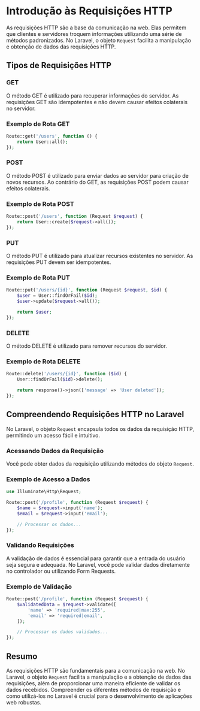 # Introdução às Requisições HTTP

As requisições HTTP são a base da comunicação na web. Elas permitem que clientes e servidores troquem informações utilizando uma série de métodos padronizados. No Laravel, o objeto `Request` facilita a manipulação e obtenção de dados das requisições HTTP.

## Tipos de Requisições HTTP

### GET

O método GET é utilizado para recuperar informações do servidor. As requisições GET são idempotentes e não devem causar efeitos colaterais no servidor.

### Exemplo de Rota GET

```php
Route::get('/users', function () {
    return User::all();
});
```

### POST

O método POST é utilizado para enviar dados ao servidor para criação de novos recursos. Ao contrário do GET, as requisições POST podem causar efeitos colaterais.

### Exemplo de Rota POST

```php
Route::post('/users', function (Request $request) {
    return User::create($request->all());
});
```

### PUT

O método PUT é utilizado para atualizar recursos existentes no servidor. As requisições PUT devem ser idempotentes.

### Exemplo de Rota PUT

```php
Route::put('/users/{id}', function (Request $request, $id) {
    $user = User::findOrFail($id);
    $user->update($request->all());

    return $user;
});
```

### DELETE

O método DELETE é utilizado para remover recursos do servidor.

### Exemplo de Rota DELETE

```php
Route::delete('/users/{id}', function ($id) {
    User::findOrFail($id)->delete();

    return response()->json(['message' => 'User deleted']);
});
```

## Compreendendo Requisições HTTP no Laravel

No Laravel, o objeto `Request` encapsula todos os dados da requisição HTTP, permitindo um acesso fácil e intuitivo.

### Acessando Dados da Requisição

Você pode obter dados da requisição utilizando métodos do objeto `Request`.

### Exemplo de Acesso a Dados

```php
use Illuminate\Http\Request;

Route::post('/profile', function (Request $request) {
    $name = $request->input('name');
    $email = $request->input('email');

    // Processar os dados...
});
```

### Validando Requisições

A validação de dados é essencial para garantir que a entrada do usuário seja segura e adequada. No Laravel, você pode validar dados diretamente no controlador ou utilizando Form Requests.

### Exemplo de Validação

```php
Route::post('/profile', function (Request $request) {
    $validatedData = $request->validate([
        'name' => 'required|max:255',
        'email' => 'required|email',
    ]);

    // Processar os dados validados...
});
```

## Resumo

As requisições HTTP são fundamentais para a comunicação na web. No Laravel, o objeto `Request` facilita a manipulação e a obtenção de dados das requisições, além de proporcionar uma maneira eficiente de validar os dados recebidos. Compreender os diferentes métodos de requisição e como utilizá-los no Laravel é crucial para o desenvolvimento de aplicações web robustas.
